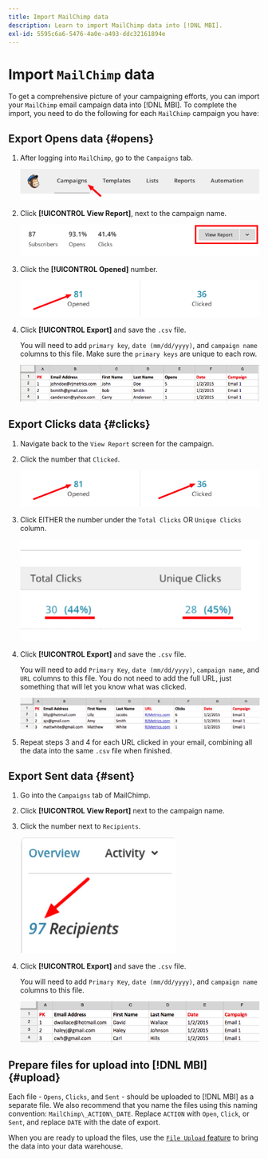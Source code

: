 ```yaml
---
title: Import MailChimp data
description: Learn to import MailChimp data into [!DNL MBI].
exl-id: 5595c6a6-5476-4a0e-a493-ddc32161894e
---
```

# Import `MailChimp` data

To get a comprehensive picture of your campaigning efforts, you can import your `MailChimp` email campaign data into [!DNL MBI]. To complete the import, you need to do the following for each `MailChimp` campaign you have:

## Export Opens data {#opens}

1. After logging into `MailChimp`, go to the `Campaigns` tab.

    ![import mailchimp 1](../../../assets/import-mailchimp-1.png)

1. Click **[!UICONTROL View Report]**, next to the campaign name.

    ![import mailchimp 2](../../../assets/import-mailchimp-2.png)

1. Click the **[!UICONTROL Opened]** number.

    ![import mailchimp 3](../../../assets/import-mailchimp-3.png)

1. Click **[!UICONTROL Export]** and save the `.csv` file.

   You will need to add `primary key`, `date (mm/dd/yyyy)`, and `campaign name` columns to this file. Make sure the `primary keys` are unique to each row.

    ![import mailchimp 4](../../../assets/import-mailchimp-4.png)

## Export Clicks data {#clicks}

1. Navigate back to the `View Report` screen for the campaign.

1. Click the number that `Clicked`.

    ![import mailchimp 5](../../../assets/import-mailchimp-5.png)

1. Click EITHER the number under the `Total Clicks` OR `Unique Clicks` column.

    ![import mailchimp 6](../../../assets/import-mailchimp-6.png)

1. Click **[!UICONTROL Export]** and save the `.csv` file.

   You will need to add `Primary Key`, `date (mm/dd/yyyy)`, `campaign name`, and `URL` columns to this file. You do not need to add the full URL, just something that will let you know what was clicked.

    ![import mailchimp 7](../../../assets/import-mailchimp-7.png)

1. Repeat steps 3 and 4 for each URL clicked in your email, combining all the data into the same `.csv` file when finished.

## Export Sent data {#sent}

1. Go into the `Campaigns` tab of MailChimp.

1. Click **[!UICONTROL View Report]** next to the campaign name.

1. Click the number next to `Recipients`.

    ![import mailchimp 8](../../../assets/import-mailchimp-8.png)

1. Click **[!UICONTROL Export]** and save the `.csv` file.

   You will need to add `Primary Key`, `date (mm/dd/yyyy)`, and `campaign name` columns to this file.

    ![import mailchimp 9](../../../assets/import-mailchimp-9.png)

## Prepare files for upload into [!DNL MBI] {#upload}

Each file - `Opens`, `Clicks`, and `Sent` - should be uploaded to [!DNL MBI] as a separate file. We also recommend that you name the files using this naming convention: `MailChimp\_ACTION\_DATE`. Replace `ACTION` with `Open`, `Click`, or `Sent`, and replace `DATE` with the date of export.

When you are ready to upload the files, use the [`File Upload` feature](../connecting-data/using-file-uploader.md) to bring the data into your data warehouse.
